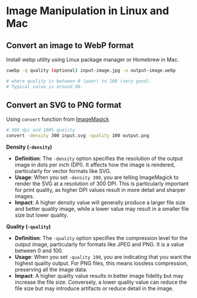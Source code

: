 # Image Manipulation in Linux and Mac

## Convert an image to WebP format

Install webp utility using Linux package manager or Homebrew in Mac.

```bash
cwebp -q quality (optional) input-image.jpg -o output-image.webp

# where quality is between 0 (poor) to 100 (very good).
# Typical value is around 80.
```

## Convert an SVG to PNG format

Using `convert` function from [ImageMagick](https://imagemagick.org/index.php)

```bash
# 300 dpi and 100% quality
convert -density 300 input.svg -quality 100 output.png
```

**Density (`-density`)**
* **Definition**: The `-density` option specifies the resolution of the output image in dots per inch (DPI). It affects how the image is rendered, particularly for vector formats like SVG.
* **Usage**: When you set `-density 300`, you are telling ImageMagick to render the SVG at a resolution of 300 DPI. This is particularly important for print quality, as higher DPI values result in more detail and sharper images.
* **Impact**: A higher density value will generally produce a larger file size and better quality image, while a lower value may result in a smaller file size but lower quality.

**Quality (`-quality`)**
* **Definition**: The `-quality` option specifies the compression level for the output image, particularly for formats like JPEG and PNG. It is a value between 0 and 100.
* **Usage**: When you set `-quality 100`, you are indicating that you want the highest quality output. For PNG files, this means lossless compression, preserving all the image data.
* **Impact**: A higher quality value results in better image fidelity but may increase the file size. Conversely, a lower quality value can reduce the file size but may introduce artifacts or reduce detail in the image.
